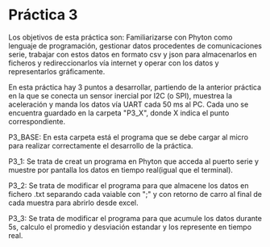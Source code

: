 # Práctica 3
Los objetivos de esta práctica son: Familiarizarse con Phyton como lenguaje de programación, gestionar datos procedentes de comunicaciones serie, trabajar con estos datos en formato csv y json para almacenarlos en ficheros y redireccionarlos vía internet y operar con los datos y representarlos gráficamente.

En esta práctica hay 3 puntos a desarrollar, partiendo de la anterior práctica en la que se conecta un sensor inercial por I2C (o SPI), muestrea la aceleración y manda los datos vía UART cada 50 ms al PC. Cada uno se encuentra guardado en la carpeta "P3_X", donde X indica el punto correspondiente. 

P3_BASE: En esta carpeta está el programa que se debe cargar al micro para realizar correctamente el desarrollo de la práctica.

P3_1: Se trata de creat un programa en Phyton que acceda al puerto serie y muestre por pantalla los datos en tiempo real(igual que el terminal).

P3_2: Se trata de modificar el programa para que almacene los datos en fichero .txt separando cada vaiable con ";" y con retorno de carro al final de cada muestra para abrirlo desde excel.

P3_3: Se trata de modificar el programa para que acumule los datos durante 5s, calculo el promedio y desviación estandar y los represente en tiempo real. 